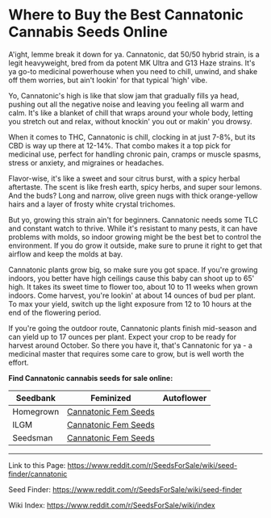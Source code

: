 # Where to Buy the Best Cannatonic Cannabis Seeds Online

A'ight, lemme break it down for ya. Cannatonic, dat 50/50 hybrid strain, is a legit heavyweight, bred from da potent MK Ultra and G13 Haze strains. It's ya go-to medicinal powerhouse when you need to chill, unwind, and shake off them worries, but ain't lookin' for that typical 'high' vibe.

Yo, Cannatonic's high is like that slow jam that gradually fills ya head, pushing out all the negative noise and leaving you feeling all warm and calm. It's like a blanket of chill that wraps around your whole body, letting you stretch out and relax, without knockin' you out or makin' you drowsy.

When it comes to THC, Cannatonic is chill, clocking in at just 7-8%, but its CBD is way up there at 12-14%. That combo makes it a top pick for medicinal use, perfect for handling chronic pain, cramps or muscle spasms, stress or anxiety, and migraines or headaches.

Flavor-wise, it's like a sweet and sour citrus burst, with a spicy herbal aftertaste. The scent is like fresh earth, spicy herbs, and super sour lemons. And the buds? Long and narrow, olive green nugs with thick orange-yellow hairs and a layer of frosty white crystal trichomes.

But yo, growing this strain ain't for beginners. Cannatonic needs some TLC and constant watch to thrive. While it's resistant to many pests, it can have problems with molds, so indoor growing might be the best bet to control the environment. If you do grow it outside, make sure to prune it right to get that airflow and keep the molds at bay.

Cannatonic plants grow big, so make sure you got space. If you're growing indoors, you better have high ceilings cause this baby can shoot up to 65' high. It takes its sweet time to flower too, about 10 to 11 weeks when grown indoors. Come harvest, you're lookin' at about 14 ounces of bud per plant. To max your yield, switch up the light exposure from 12 to 10 hours at the end of the flowering period.

If you're going the outdoor route, Cannatonic plants finish mid-season and can yield up to 17 ounces per plant. Expect your crop to be ready for harvest around October. So there you have it, that's Cannatonic for ya - a medicinal master that requires some care to grow, but is well worth the effort.

**Find Cannatonic cannabis seeds for sale online:**

| Seedbank  | Feminized | Autoflower |
|-----------|-----------|------------|
| Homegrown | [Cannatonic Fem Seeds](https://homegrowncannabisco.com/products/cannatonic-feminized-marijuana-seeds?a_aid=sale) |  |
| ILGM      | [Cannatonic Fem Seeds](https://ilgm.com/products/cannatonic-feminized-seeds?aff=2191) |  |
| Seedsman  | [Cannatonic Fem Seeds](https://www.seedsman.com/cannatonic-feminised-seeds?a_aid=56f632ea3916c) |  |

___

Link to this Page: https://www.reddit.com/r/SeedsForSale/wiki/seed-finder/cannatonic

Seed Finder: https://www.reddit.com/r/SeedsForSale/wiki/seed-finder

Wiki Index: https://www.reddit.com/r/SeedsForSale/wiki/index
